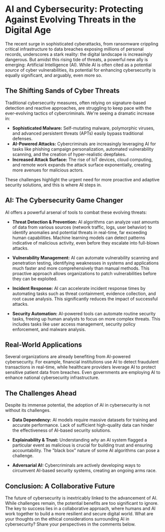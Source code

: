 # AI and Cybersecurity: Protecting Against Evolving Threats in the Digital Age

The recent surge in sophisticated cyberattacks, from ransomware crippling critical infrastructure to data breaches exposing millions of personal records, underscores a stark reality:  the digital landscape is increasingly dangerous.  But amidst this rising tide of threats, a powerful new ally is emerging: Artificial Intelligence (AI).  While AI is often cited as a potential *source* of cyber vulnerabilities, its potential for enhancing cybersecurity is equally significant, and arguably, even more so.

## The Shifting Sands of Cyber Threats

Traditional cybersecurity measures, often relying on signature-based detection and reactive approaches, are struggling to keep pace with the ever-evolving tactics of cybercriminals.  We're seeing a dramatic increase in:

* **Sophisticated Malware:**  Self-mutating malware, polymorphic viruses, and advanced persistent threats (APTs) easily bypass traditional defenses.
* **AI-Powered Attacks:**  Cybercriminals are increasingly leveraging AI for tasks like phishing campaign personalization, automated vulnerability scanning, and the creation of hyper-realistic deepfakes.
* **Increased Attack Surface:** The rise of IoT devices, cloud computing, and remote work expands the attack surface exponentially, creating more avenues for malicious actors.

These challenges highlight the urgent need for more proactive and adaptive security solutions, and this is where AI steps in.


## AI: The Cybersecurity Game Changer

AI offers a powerful arsenal of tools to combat these evolving threats:

* **Threat Detection & Prevention:**  AI algorithms can analyze vast amounts of data from various sources (network traffic, logs, user behavior) to identify anomalies and potential threats in real-time, far exceeding human capabilities.  Machine learning models can detect patterns indicative of malicious activity, even before they escalate into full-blown attacks.

* **Vulnerability Management:**  AI can automate vulnerability scanning and penetration testing, identifying weaknesses in systems and applications much faster and more comprehensively than manual methods.  This proactive approach allows organizations to patch vulnerabilities before they can be exploited.

* **Incident Response:**  AI can accelerate incident response times by automating tasks such as threat containment, evidence collection, and root cause analysis.  This significantly reduces the impact of successful attacks.

* **Security Automation:**  AI-powered tools can automate routine security tasks, freeing up human analysts to focus on more complex threats. This includes tasks like user access management, security policy enforcement, and malware analysis.

## Real-World Applications

Several organizations are already benefiting from AI-powered cybersecurity.  For example, financial institutions use AI to detect fraudulent transactions in real-time, while healthcare providers leverage AI to protect sensitive patient data from breaches.  Even governments are employing AI to enhance national cybersecurity infrastructure.


## The Challenges Ahead

Despite its immense potential, the adoption of AI in cybersecurity is not without its challenges.

* **Data Dependency:** AI models require massive datasets for training and accurate performance.  Lack of sufficient high-quality data can hinder the effectiveness of AI-based security solutions.

* **Explainability & Trust:**  Understanding *why* an AI system flagged a particular event as malicious is crucial for building trust and ensuring accountability.  The "black box" nature of some AI algorithms can pose a challenge.

* **Adversarial AI:**  Cybercriminals are actively developing ways to circumvent AI-based security systems, creating an ongoing arms race.


## Conclusion: A Collaborative Future

The future of cybersecurity is inextricably linked to the advancement of AI. While challenges remain, the potential benefits are too significant to ignore.  The key to success lies in a collaborative approach, where humans and AI work together to build a more resilient and secure digital world.  What are your thoughts on the ethical considerations surrounding AI in cybersecurity?  Share your perspectives in the comments below.
